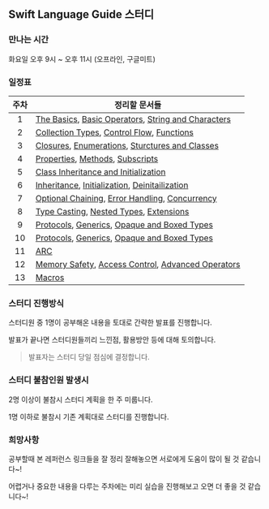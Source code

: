## Swift Language Guide 스터디

### 만나는 시간

화요일 오후 9시 ~ 오후 11시 (오프라인, 구글미트)



### 일정표

| 주차 | 정리할 문서들                                                |
| :--: | ------------------------------------------------------------ |
|  1   | [The Basics](https://docs.swift.org/swift-book/documentation/the-swift-programming-language/thebasics/), [Basic Operators](https://docs.swift.org/swift-book/documentation/the-swift-programming-language/basicoperators), [String and Characters](https://docs.swift.org/swift-book/documentation/the-swift-programming-language/stringsandcharacters) |
|  2   | [Collection Types](https://docs.swift.org/swift-book/documentation/the-swift-programming-language/collectiontypes), [Control Flow](https://docs.swift.org/swift-book/documentation/the-swift-programming-language/controlflow), [Functions](https://docs.swift.org/swift-book/documentation/the-swift-programming-language/functions) |
|  3   | [Closures](https://docs.swift.org/swift-book/documentation/the-swift-programming-language/closures), [Enumerations](https://docs.swift.org/swift-book/documentation/the-swift-programming-language/enumerations), [Sturctures and Classes](https://docs.swift.org/swift-book/documentation/the-swift-programming-language/classesandstructures) |
|  4   | [Properties](https://docs.swift.org/swift-book/documentation/the-swift-programming-language/classesandstructures), [Methods](https://docs.swift.org/swift-book/documentation/the-swift-programming-language/methods), [Subscripts](https://docs.swift.org/swift-book/documentation/the-swift-programming-language/subscripts) |
|  5   | [Class Inheritance and Initialization](https://docs.swift.org/swift-book/documentation/the-swift-programming-language/initialization/#Class-Inheritance-and-Initialization) |
|  6   | [Inheritance](https://docs.swift.org/swift-book/documentation/the-swift-programming-language/inheritance), [Initialization](https://docs.swift.org/swift-book/documentation/the-swift-programming-language/initialization), [Deinitailization](https://docs.swift.org/swift-book/documentation/the-swift-programming-language/deinitialization) |
|  7   | [Optional Chaining](https://docs.swift.org/swift-book/documentation/the-swift-programming-language/optionalchaining), [Error Handling](https://docs.swift.org/swift-book/documentation/the-swift-programming-language/errorhandling), [Concurrency](https://docs.swift.org/swift-book/documentation/the-swift-programming-language/concurrency) |
|  8   | [Type Casting](https://docs.swift.org/swift-book/documentation/the-swift-programming-language/typecasting), [Nested Types](https://docs.swift.org/swift-book/documentation/the-swift-programming-language/nestedtypes), [Extensions](https://docs.swift.org/swift-book/documentation/the-swift-programming-language/extensions) |
|  9   | [Protocols](https://docs.swift.org/swift-book/documentation/the-swift-programming-language/protocols), [Generics](https://docs.swift.org/swift-book/documentation/the-swift-programming-language/generics), [Opaque and Boxed Types](https://docs.swift.org/swift-book/documentation/the-swift-programming-language/opaquetypes) |
|  10  | [Protocols](https://docs.swift.org/swift-book/documentation/the-swift-programming-language/protocols), [Generics](https://docs.swift.org/swift-book/documentation/the-swift-programming-language/generics), [Opaque and Boxed Types](https://docs.swift.org/swift-book/documentation/the-swift-programming-language/opaquetypes) |
|  11  | [ARC](https://docs.swift.org/swift-book/documentation/the-swift-programming-language/automaticreferencecounting) |
|  12  | [Memory Safety](https://docs.swift.org/swift-book/documentation/the-swift-programming-language/memorysafety), [Access Control](https://docs.swift.org/swift-book/documentation/the-swift-programming-language/accesscontrol),  [Advanced Operators](https://docs.swift.org/swift-book/documentation/the-swift-programming-language/advancedoperators) |
|  13  | [Macros](https://docs.swift.org/swift-book/documentation/the-swift-programming-language/macros/) |



### 스터디 진행방식

스터디원 중 1명이 공부해온 내용을 토대로 간략한 발표를 진행합니다.

발표가 끝나면 스터디원들끼리 느낀점, 활용방안 등에 대해 토의합니다.

> 발표자는 스터디 당일 점심에 결정합니다.



### 스터디 불참인원 발생시 

2명 이상이 불참시 스터디 계획을 한 주 미룹니다.

1명 이하로 불참시 기존 계획대로 스터디를 진행합니다.



### 희망사항

공부할때 본 레퍼런스 링크들을 잘 정리 잘해놓으면 서로에게 도움이 많이 될 것 같습니다~! 

어렵거나 중요한 내용을 다루는 주차에는 미리 실습을 진행해보고 오면 더 좋을 것 같습니다~!
